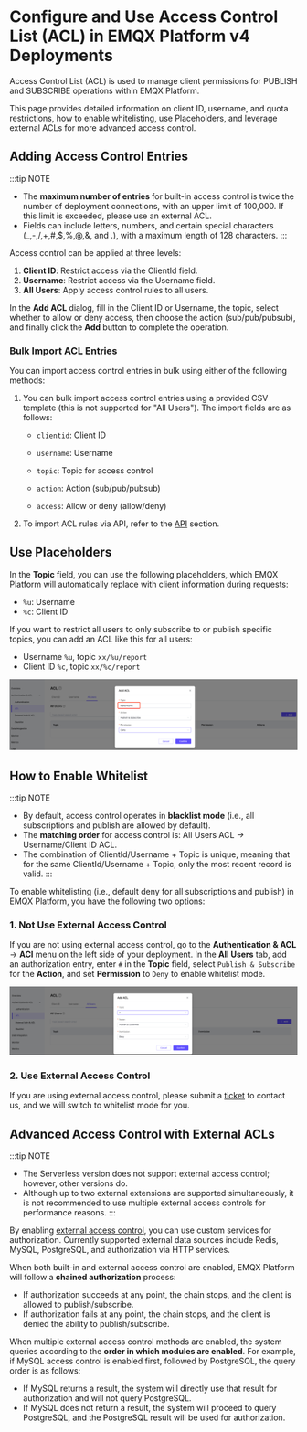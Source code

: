 # Configure and Use Access Control List (ACL) in EMQX Platform v4 Deployments

Access Control List (ACL) is used to manage client permissions for PUBLISH and SUBSCRIBE operations within EMQX Platform.

This page provides detailed information on client ID, username, and quota restrictions, how to enable whitelisting, use Placeholders, and leverage external ACLs for more advanced access control.

## Adding Access Control Entries

:::tip NOTE

- The **maximum number of entries** for built-in access control is twice the number of deployment connections, with an upper limit of 100,000. If this limit is exceeded, please use an external ACL.
- Fields can include letters, numbers, and certain special characters (_,-,/,+,#,$,%,@,&, and .), with a maximum length of 128 characters.
:::

Access control can be applied at three levels:

1. **Client ID**: Restrict access via the ClientId field.
2. **Username**: Restrict access via the Username field.
3. **All Users**: Apply access control rules to all users.

In the **Add ACL** dialog, fill in the Client ID or Username, the topic, select whether to allow or deny access, then choose the action (sub/pub/pubsub), and finally click the **Add** button to complete the operation.

### Bulk Import ACL Entries

You can import access control entries in bulk using either of the following methods:

1. You can bulk import access control entries using a provided CSV template (this is not supported for "All Users"). The import fields are as follows:

   - `clientid`: Client ID

   - `username`: Username

   - `topic`: Topic for access control

   - `action`: Action (sub/pub/pubsub)

   - `access`: Allow or deny (allow/deny)


2. To import ACL rules via API, refer to the [API](../api/acl.md) section.

## Use Placeholders

In the **Topic** field, you can use the following placeholders, which EMQX Platform will automatically replace with client information during requests:

- `%u`: Username
- `%c`: Client ID

If you want to restrict all users to only subscribe to or publish specific topics, you can add an ACL like this for all users:

- Username `%u`, topic `xx/%u/report`
- Client ID `%c`, topic `xx/%c/report`

![add_acl](./_assets/add_acl_placeholder.png)

## How to Enable Whitelist

:::tip NOTE

- By default, access control operates in **blacklist mode** (i.e., all subscriptions and publish are allowed by default).
- The **matching order** for access control is: All Users ACL -> Username/Client ID ACL.
- The combination of ClientId/Username + Topic is unique, meaning that for the same ClientId/Username + Topic, only the most recent record is valid.
:::

To enable whitelisting (i.e., default deny for all subscriptions and publish) in EMQX Platform, you have the following two options:

### 1. Not Use External Access Control

If you are not using external access control, go to the **Authentication & ACL** -> **ACl** menu on the left side of your deployment. In the **All Users** tab, add an authorization entry, enter `#` in the **Topic** field, select `Publish & Subscribe` for the **Action**, and set **Permission** to `Deny` to enable whitelist mode.

![add_acl](./_assets/acl_deny_all.png)

### 2. Use External Access Control

If you are using external access control, please submit a [ticket](../feature/tickets.md) to contact us, and we will switch to whitelist mode for you.

## Advanced Access Control with External ACLs

:::tip NOTE

- The Serverless version does not support external access control; however, other versions do.
- Although up to two external extensions are supported simultaneously, it is not recommended to use multiple external access controls for performance reasons.
:::

By enabling [external access control](../deployments/acl_dedicated.md), you can use custom services for authorization. Currently supported external data sources include Redis, MySQL, PostgreSQL, and authorization via HTTP services.

When both built-in and external access control are enabled, EMQX Platform will follow a **chained authorization** process:

- If authorization succeeds at any point, the chain stops, and the client is allowed to publish/subscribe.
- If authorization fails at any point, the chain stops, and the client is denied the ability to publish/subscribe.

When multiple external access control methods are enabled, the system queries according to the **order in which modules are enabled**. For example, if MySQL access control is enabled first, followed by PostgreSQL, the query order is as follows:

- If MySQL returns a result, the system will directly use that result for authorization and will not query PostgreSQL.
- If MySQL does not return a result, the system will proceed to query PostgreSQL, and the PostgreSQL result will be used for authorization.
